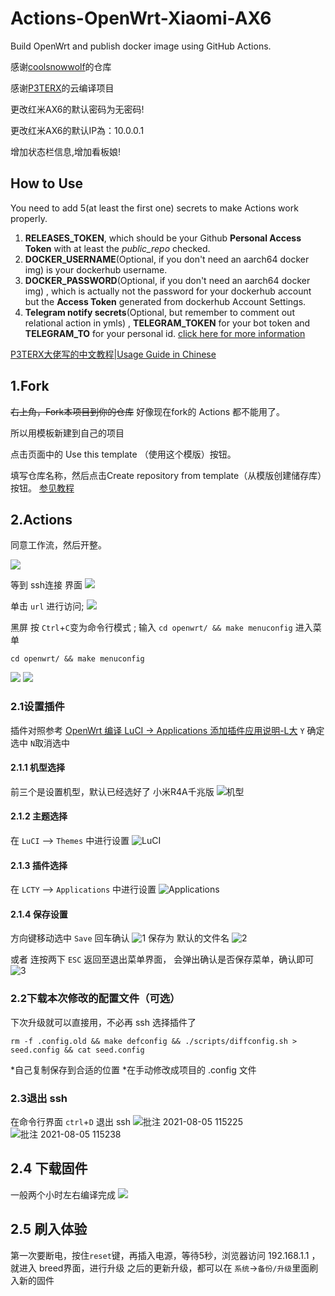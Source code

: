 
# Actions-OpenWrt-Xiaomi-AX6

Build OpenWrt and publish docker image using GitHub Actions.

感谢[coolsnowwolf](https://github.com/coolsnowwolf/lede)的仓库

感谢[P3TERX](https://github.com/P3TERX/Actions-OpenWrt)的云编译项目

更改红米AX6的默认密码为无密码!

更改红米AX6的默认IP為：10.0.0.1

增加状态栏信息,增加看板娘!

## How to Use

You need to add 5(at least the first one) secrets to make Actions work properly.

1. **RELEASES_TOKEN**, which should be your Github **Personal Access Token** with at least the *public_repo* checked.
2. **DOCKER_USERNAME**(Optional, if you don't need an aarch64 docker img) is your dockerhub username.
3. **DOCKER_PASSWORD**(Optional, if you don't need an aarch64 docker img) , which is actually not the password for your dockerhub account but the **Access Token** generated from dockerhub Account Settings.
4. **Telegram notify secrets**(Optional, but remember to comment out relational action in ymls) , **TELEGRAM_TOKEN** for your bot token and **TELEGRAM_TO** for your personal id. [click here for more information](https://github.com/marketplace/actions/telegram-notify)

[P3TERX大佬写的中文教程|Usage Guide in Chinese](https://p3terx.com/archives/build-openwrt-with-github-actions.html)


## 1.Fork

~~右上角，Fork本项目到你的仓库~~ 好像现在fork的 Actions 都不能用了。

所以用模板新建到自己的项目

点击页面中的 Use this template （使用这个模版）按钮。

填写仓库名称，然后点击Create repository from template（从模版创建储存库）按钮。
[参见教程](https://p3terx.com/archives/build-openwrt-with-github-actions.html#toc_5)

## 2.Actions

同意工作流，然后开整。

![](https://gitee.com/Unkaer/blog/raw/master/images/material/20210307205947.webp)

等到 ssh连接 界面
![](https://gitee.com/Unkaer/blog/raw/master/images/material/20210307210916.webp)

单击 `url` 进行访问;
![](https://gitee.com/Unkaer/blog/raw/master/images/material/20210307210937.webp)

黑屏 按 `Ctrl`+`C`变为命令行模式 ;
输入 `cd openwrt/ && make menuconfig` 进入菜单

```
cd openwrt/ && make menuconfig
```

![](https://gitee.com/Unkaer/blog/raw/master/images/material/20210307211012.webp)
![](https://gitee.com/Unkaer/blog/raw/master/images/material/20210307211148.webp)

### 2.1设置插件
插件对照参考 [OpenWrt 编译 LuCI -> Applications 添加插件应用说明-L大](https://www.right.com.cn/forum/thread-3682029-1-1.html)
`Y` 确定选中 `N`取消选中

#### 2.1.1 机型选择
前三个是设置机型，默认已经选好了 小米R4A千兆版
![机型](https://user-images.githubusercontent.com/45261780/128300236-881f51d1-6475-4621-83f4-61775e01030e.png)

#### 2.1.2 主题选择
在 `LuCI` --> `Themes` 中进行设置
![LuCI](https://user-images.githubusercontent.com/45261780/128300627-a3af1f69-2c2f-49fa-86ce-8da6b3a0d0d4.png)

#### 2.1.3 插件选择
在 `LCTY` --> `Applications` 中进行设置
![Applications](https://user-images.githubusercontent.com/45261780/128300725-26799ad1-1bbb-4035-8ff0-aeaba1635dd3.png)

#### 2.1.4 保存设置
方向键移动选中 `Save` 回车确认
![1](https://user-images.githubusercontent.com/45261780/128300983-93ee554e-e72d-4082-8550-265ff087971e.png)
保存为 默认的文件名
![2](https://user-images.githubusercontent.com/45261780/128301040-705307f5-2b0b-42d0-b52c-5608807ebcd5.png)

或者 连按两下 `ESC` 返回至退出菜单界面，
会弹出确认是否保存菜单，确认即可
![3](https://user-images.githubusercontent.com/45261780/128301176-8f163e5e-84f3-4700-ba38-7732f4fe16f4.png)


### 2.2下载本次修改的配置文件（可选）
下次升级就可以直接用，不必再 ssh 选择插件了

```
rm -f .config.old && make defconfig && ./scripts/diffconfig.sh > seed.config && cat seed.config
```

*自己复制保存到合适的位置
*在手动修改成项目的 .config 文件

### 2.3退出 ssh
在命令行界面 `ctrl`+`D`  退出 ssh
![批注 2021-08-05 115225](https://user-images.githubusercontent.com/45261780/128301252-f054fa0a-6544-4770-8e99-217946f9b692.png)
![批注 2021-08-05 115238](https://user-images.githubusercontent.com/45261780/128301319-5b6969b1-94e5-43f7-97c7-6f69acbd92ec.png)

## 2.4 下载固件
一般两个小时左右编译完成
![](https://gitee.com/Unkaer/blog/raw/master/images/material/20210307211649.webp)

## 2.5 刷入体验
第一次要断电，按住`reset`键，再插入电源，等待5秒，浏览器访问 192.168.1.1 ，就进入 breed界面，进行升级
之后的更新升级，都可以在 `系统`->`备份/升级`里面刷入新的固件
